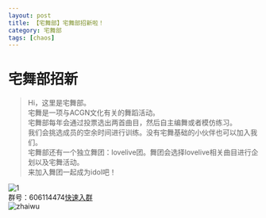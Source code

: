 ```yaml
---
layout: post
title: 【宅舞部】宅舞部招新啦！
category: 宅舞部
tags: [chaos]
---
```


# 宅舞部招新

>Hi，这里是宅舞部。<br />
宅舞是一项与ACGN文化有关的舞蹈活动。<br />
宅舞部每年会通过投票选出两首曲目，然后自主编舞或者模仿练习。<br />
我们会挑选成员的空余时间进行训练。没有宅舞基础的小伙伴也可以加入我们。<br />
宅舞部还有一个独立舞团：lovelive团。舞团会选择lovelive相关曲目进行企划以及宅舞活动。<br />
来加入舞团一起成为idol吧！<br />

![1](https://dev.tencent.com/u/Water_Emissary/p/pbed/git/raw/master/zhaiwu/zhaoxing/1.png)
<br />
群号：606114474[快速入群](shang.qq.com/wpa/qunwpa?idkey=87e4b067433fb2c786494bcbfdf9e44522daa4237e1a6d49ac390ebb3f58c661)
<br />
![zhaiwu](https://dev.tencent.com/u/Water_Emissary/p/pbed/git/raw/master/zhaiwu/zhaoxing/zhaiwu.png)
